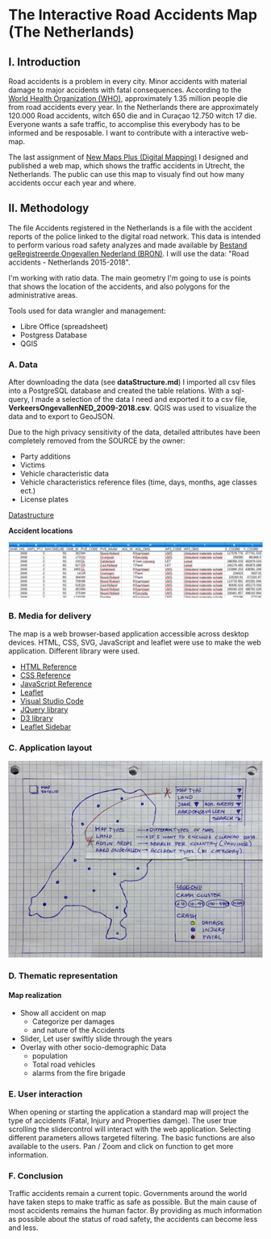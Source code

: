 # The Interactive Road Accidents Map (The Netherlands)

## I. Introduction
Road accidents is a problem in every city. Minor accidents with material damage to major accidents with fatal consequences. According to the [World Health Organization (WHO)](https://www.who.int/news-room/fact-sheets/detail/road-Road-injuries), approximately 1.35 million people die from road accidents every year. In the Netherlands there are approximately 120.000 Road accidents, witch 650 die and in Curaçao 12.750 witch 17 die. Everyone wants a safe traffic, to accomplise this everybody has to be informed and be resposable. I want to contribute with a interactive web-map.

The last assignment of [New Maps Plus (Digital Mapping)](https://newmapsplus.as.uky.edu/) I designed and published a web map, which shows the traffic accidents in Utrecht, the Netherlands. The public can use this map to visualy find out how many accidents occur each year and where.


## II. Methodology
The file Accidents registered in the Netherlands is a file with the accident reports of the police linked to the digital road network. This data is intended to perform various road safety analyzes and made available by [Bestand geRegistreerde Ongevallen Nederland (BRON)](http://www.nationaalgeoregister.nl/geonetwork/srv/dut/catalog.search#/metadata/4gqrs90k-vobr-5t59-x726-4x2unrs1vawz). I will use the data: "Road accidents - Netherlands 2015-2018". 

I'm working with ratio data.
The main geometry I'm going to use is points that shows the location of the accidents, and also polygons for the administrative areas.

Tools used for data wrangler and management:
- Libre Office (spreadsheet)
- Postgress Database
- QGIS

### A. Data
After downloading the data (see **dataStructure.md**) I imported all csv files into a PostgreSQL database and created the table relations. With a sql-query, I made a selection of the data I need and exported it to a csv file, **VerkeersOngevallenNED_2009-2018.csv**.
QGIS was used to visualize the data and to export to GeoJSON.

Due to the high privacy sensitivity of the data, detailed attributes have been completely removed from the SOURCE by the owner:
- Party additions
- Victims
- Vehicle characteristic data
- Vehicle characteristics reference files (time, days, months, age classes ect.)
- License plates

[Datastructure](./dataStructure.md)

**Accident locations**

![Fig_11](./images/verOng_11.PNG)

### B. Media for delivery
The map is a web browser-based application accessible across desktop devices.
HTML, CSS, SVG, JavaScript and leaflet were use to make the web application. Different library were used.

- [HTML Reference](https://developer.mozilla.org/en-US/docs/Web/HTML/Element)
- [CSS Reference](https://developer.mozilla.org/en-US/docs/Web/CSS/Reference)
- [JavaScript Reference](https://developer.mozilla.org/en-US/docs/Web/JavaScript)
- [Leaflet](https://leafletjs.com/)
- [Visual Studio Code](https://code.visualstudio.com/)
- [JQuery library](https://jquery.com/)
- [D3 library](https://d3js.org/)
- [Leaflet Sidebar](https://github.com/Turbo87/sidebar-v2)




### C. Application layout

![*](./images/app_layout02.png)

### D. Thematic representation

#### Map realization
- Show all accident on map
  - Categorize per damages
  - and nature of the Accidents
- Slider, Let user swiftly slide through the years
- Overlay with other socio-demographic Data
  - population
  - Total road vehicles
  - alarms from the fire brigade


### E. User interaction
When opening or starting the application a standard map will project the type of accidents (Fatal, Injury and Properties damge). The user true scrolling the slidercontrol will interact with the web application. Selecting different parameters allows targeted filtering. The basic functions are also available to the users. Pan / Zoom and click on function to get more information.

### F. Conclusion
Traffic accidents remain a current topic. Governments around the world have taken steps to make traffic as safe as possible. But the main cause of most accidents remains the human factor. By providing as much information as possible about the status of road safety, the accidents can become less and less.
